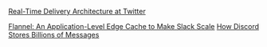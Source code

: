 [Real-Time Delivery Architecture at Twitter](https://www.infoq.com/presentations/Real-Time-Delivery-Twitter/)

[Flannel: An Application-Level Edge Cache to Make Slack Scale](https://slack.engineering/flannel-an-application-level-edge-cache-to-make-slack-scale/)
[How Discord Stores Billions of Messages](https://discord.com/blog/how-discord-stores-billions-of-messages)
